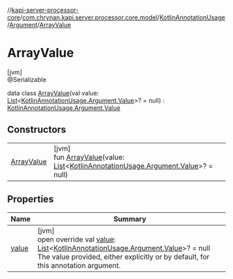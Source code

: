 //[kapi-server-processor-core](../../../../../index.md)/[com.chrynan.kapi.server.processor.core.model](../../../index.md)/[KotlinAnnotationUsage](../../index.md)/[Argument](../index.md)/[ArrayValue](index.md)

# ArrayValue

[jvm]\
@Serializable

data class [ArrayValue](index.md)(val value: [List](https://kotlinlang.org/api/latest/jvm/stdlib/kotlin.collections/-list/index.html)&lt;[KotlinAnnotationUsage.Argument.Value](../-value/index.md)&gt;? = null) : [KotlinAnnotationUsage.Argument.Value](../-value/index.md)

## Constructors

| | |
|---|---|
| [ArrayValue](-array-value.md) | [jvm]<br>fun [ArrayValue](-array-value.md)(value: [List](https://kotlinlang.org/api/latest/jvm/stdlib/kotlin.collections/-list/index.html)&lt;[KotlinAnnotationUsage.Argument.Value](../-value/index.md)&gt;? = null) |

## Properties

| Name | Summary |
|---|---|
| [value](value.md) | [jvm]<br>open override val [value](value.md): [List](https://kotlinlang.org/api/latest/jvm/stdlib/kotlin.collections/-list/index.html)&lt;[KotlinAnnotationUsage.Argument.Value](../-value/index.md)&gt;? = null<br>The value provided, either explicitly or by default, for this annotation argument. |
